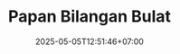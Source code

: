 ---
weight: 55
title: "Papan Bilangan Bulat"
description: "Media pembelajaran interaktif untuk operasi bilangan bulat positif dan negatif"
icon: "trending_flat"
date: "2025-05-05T12:51:46+07:00"
lastmod: "2025-05-05T12:51:46+07:00"
draft: true
toc: true
---
